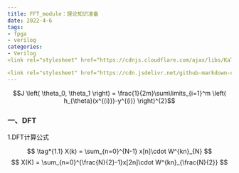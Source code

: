 ```yaml
---
title: FFT_module：理论知识准备
date: 2022-4-6
tags:
- fpga
- verilog
categories:
- Verilog
<link rel="stylesheet" href="https://cdnjs.cloudflare.com/ajax/libs/KaTeX/0.5.1/katex.min.css">

<link rel="stylesheet" href="https://cdn.jsdelivr.net/github-markdown-css/2.2.1/github-markdown.css"/>
---
```





$$J \left( \theta_0, \theta_1 \right) = \frac{1}{2m}\sum\limits_{i=1}^m \left( h_{\theta}(x^{(i)})-y^{(i)} \right)^{2}$$

### 一、DFT

1.DFT计算公式

$$ \tag*{1.1} X(k) = \sum_{n=0}^{N-1} x[n]\cdot W^{kn}_{N}   $$
$$  X(K) = \sum_{n=0}^{\frac{N}{2}-1}x[2n]\cdot W^{kn}_{\frac{N}{2}} $$



